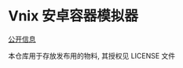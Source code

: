 # Vnix 安卓容器模拟器

[公开信息](https://github.com/vrolife/vnix_official/wiki/Vnix)

本仓库用于存放发布用的物料, 其授权见 LICENSE 文件
